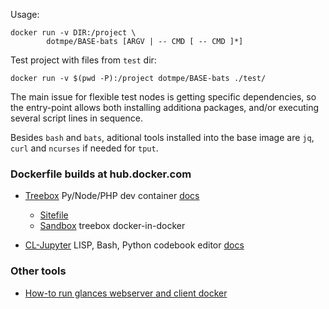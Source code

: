 Usage:
```
docker run -v DIR:/project \
		dotmpe/BASE-bats [ARGV | -- CMD [ -- CMD ]*]
```

Test project with files from `test` dir:
```
docker run -v $(pwd -P):/project dotmpe/BASE-bats ./test/
```

The main issue for flexible test nodes is getting specific dependencies, so the
entry-point allows both installing additiona packages, and/or executing several
script lines in sequence.

Besides `bash` and `bats`, aditional tools installed into the base image are
`jq`, `curl` and `ncurses` if needed for ``tput``.

### Dockerfile builds at hub.docker.com

- [Treebox](https://hub.docker.com/r/dotmpe/treebox)
  Py/Node/PHP dev container [docs](ReadMe-treebox.md)

  - [Sitefile](https://hub.docker.com/r/dotmpe/node-sitefile)
  - [Sandbox](https://hub.docker.com/r/dotmpe/sandbox)
    treebox docker-in-docker

- [CL-Jupyter](https://hub.docker.com/r/dotmpe/cl-jupyter)
  LISP, Bash, Python codebook editor [docs](ReadMe-cl-jupyter.md)

### Other tools

- [How-to run glances webserver and client docker](https://gist.github.com/dotmpe/526c19c6edcc434a654fa24ea1c7e7dd)
